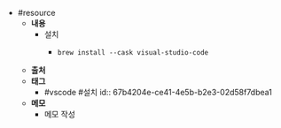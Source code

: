 - #resource
	- **내용**
		- 설치
			- ```shell
			  brew install --cask visual-studio-code
			  ```
	- **출처**
	- **태그**
		- #vscode #설치
		  id:: 67b4204e-ce41-4e5b-b2e3-02d58f7dbea1
	- **메모**
		- 메모 작성